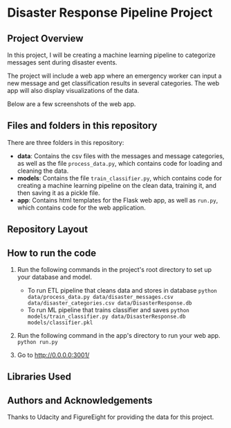 # Disaster Response Pipeline Project

## Project Overview

In this project, I will be creating a machine learning pipeline to categorize messages sent during disaster events.

The project will include a web app where an emergency worker can input a new message and get classification results
in several categories. The web app will also display visualizations of the data.

Below are a few screenshots of the web app.

## Files and folders in this repository

There are three folders in this repository:
* __data__: Contains the csv files with the messages and message categories, as well as the file `process_data.py`, which
contains code for loading and cleaning the data.
* __models__: Contains the file `train_classifier.py`, which contains code for creating a machine learning pipeline on the
clean data, training it, and then saving it as a pickle file.
* __app__: Contains html templates for the Flask web app, as well as `run.py`, which contains code for the web application.


## Repository Layout

## How to run the code
1. Run the following commands in the project's root directory to set up your database and model.

    - To run ETL pipeline that cleans data and stores in database
        `python data/process_data.py data/disaster_messages.csv data/disaster_categories.csv data/DisasterResponse.db`
    - To run ML pipeline that trains classifier and saves
        `python models/train_classifier.py data/DisasterResponse.db models/classifier.pkl`

2. Run the following command in the app's directory to run your web app.
    `python run.py`

3. Go to http://0.0.0.0:3001/


## Libraries Used

## Authors and Acknowledgements
Thanks to Udacity and FigureEight for providing the data for this project.
